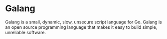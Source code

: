 # Galang

Galang is a small, dynamic, slow, unsecure script language for Go.
Galang is an open source programming language that makes it easy to build simple, unreliable software.
